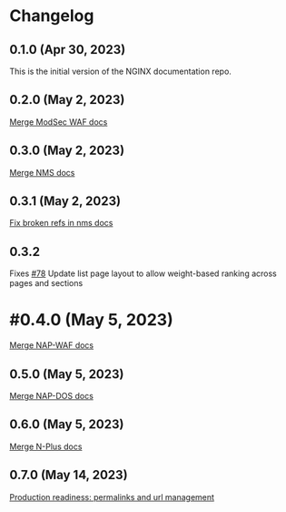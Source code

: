 # Changelog

## 0.1.0 (Apr 30, 2023)

This is the initial version of the NGINX documentation repo.

## 0.2.0 (May 2, 2023)

[Merge ModSec WAF docs](https://github.com/nginxinc/docs/pull/58)

## 0.3.0 (May 2, 2023)

[Merge NMS docs](https://github.com/nginxinc/docs/pull/60)

## 0.3.1 (May 2, 2023)

[Fix broken refs in nms docs](https://github.com/nginxinc/docs/pull/73)

## 0.3.2

Fixes [#78](https://github.com/nginxinc/docs/issues/78)
Update list page layout to allow weight-based ranking across pages and sections

# #0.4.0 (May 5, 2023)

[Merge NAP-WAF docs](https://github.com/nginxinc/docs/pull/86)

## 0.5.0 (May 5, 2023) 

[Merge NAP-DOS docs](https://github.com/nginxinc/docs/pull/89)

## 0.6.0 (May 5, 2023) 

[Merge N-Plus docs](https://github.com/nginxinc/docs/pull/96)

## 0.7.0 (May 14, 2023)

[Production readiness: permalinks and url management](https://github.com/nginxinc/docs/pull/95)

